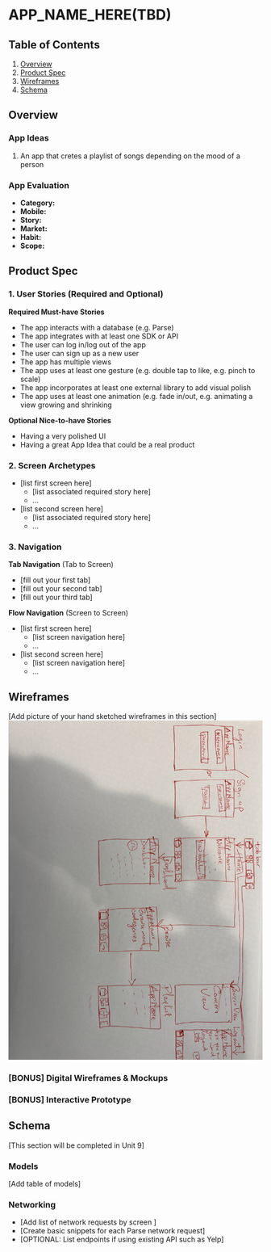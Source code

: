 
# APP_NAME_HERE(TBD)

## Table of Contents
1. [Overview](#Overview)
1. [Product Spec](#Product-Spec)
1. [Wireframes](#Wireframes)
2. [Schema](#Schema)

## Overview
### App Ideas
 1) An app that cretes a playlist of songs depending on the mood of a person

### App Evaluation
- **Category:**
- **Mobile:**
- **Story:**
- **Market:**
- **Habit:**
- **Scope:**

## Product Spec

### 1. User Stories (Required and Optional)

**Required Must-have Stories**

* The app interacts with a database (e.g. Parse)
* The app integrates with at least one SDK or API
* The user can log in/log out of the app
* The user can sign up as a new user
* The app has multiple views
* The app uses at least one gesture (e.g. double tap to like, e.g. pinch to scale) 
* The app incorporates at least one external library to add visual polish
* The app uses at least one animation (e.g. fade in/out, e.g. animating a view growing and shrinking

**Optional Nice-to-have Stories**

* Having a very polished UI
* Having a great App Idea that could be a real product
 

### 2. Screen Archetypes

* [list first screen here]
   * [list associated required story here]
   * ...
* [list second screen here]
   * [list associated required story here]
   * ...

### 3. Navigation

**Tab Navigation** (Tab to Screen)

* [fill out your first tab]
* [fill out your second tab]
* [fill out your third tab]

**Flow Navigation** (Screen to Screen)

* [list first screen here]
   * [list screen navigation here]
   * ...
* [list second screen here]
   * [list screen navigation here]
   * ...

## Wireframes
[Add picture of your hand sketched wireframes in this section]
<img src="https://github.com/bseyi/Project_Idea/blob/main/IMG_3774.jpeg" width=600>

### [BONUS] Digital Wireframes & Mockups

### [BONUS] Interactive Prototype

## Schema 
[This section will be completed in Unit 9]
### Models
[Add table of models]
### Networking
- [Add list of network requests by screen ]
- [Create basic snippets for each Parse network request]
- [OPTIONAL: List endpoints if using existing API such as Yelp]
